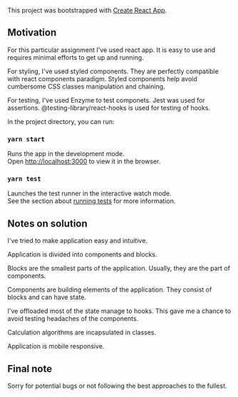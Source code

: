 This project was bootstrapped with [Create React App](https://github.com/facebook/create-react-app).

## Motivation

For this particular assignment I've used react app.
It is easy to use and requires minimal efforts to get up and running.

For styling, I've used styled components. They are perfectly compatible with react components paradigm.
Styled components help avoid cumbersome CSS classes manipulation and chaining.

For testing, I've used Enzyme to test componets.
Jest was used for assertions.
@testing-library/react-hooks is used for testing of hooks.
 
In the project directory, you can run:

### `yarn start`

Runs the app in the development mode.<br />
Open [http://localhost:3000](http://localhost:3000) to view it in the browser.

### `yarn test`

Launches the test runner in the interactive watch mode.<br />
See the section about [running tests](https://facebook.github.io/create-react-app/docs/running-tests) for more information.

## Notes on solution

I've tried to make application easy and intuitive.

Application is divided into components and blocks.

Blocks are the smallest parts of the application. Usually, they are the part of components.

Components are building elements of the application. They consist of blocks and can have state.

I've offloaded most of the state manage to hooks. This gave me a chance to avoid testing headaches of the components.

Calculation algorithms are incapsulated in classes.

Application is mobile responsive.

## Final note

Sorry for potential bugs or not following the best approaches to the fullest.
